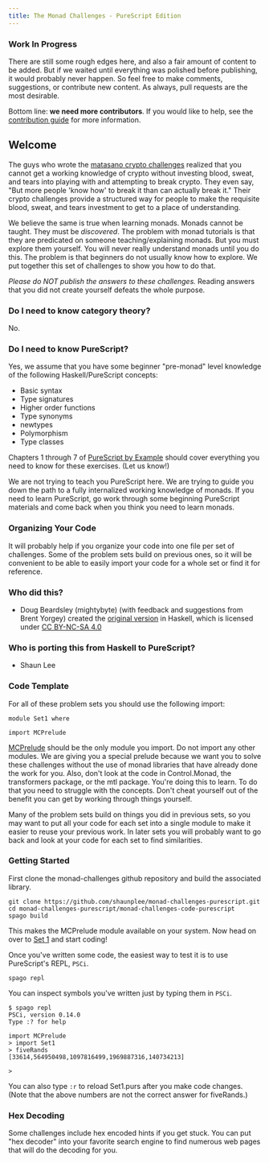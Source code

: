 ```yaml
---
title: The Monad Challenges - PureScript Edition
---
```


<div class="notice">

### Work In Progress

There are still some rough edges here, and also a fair amount of content to be
added. But if we waited until everything was polished before publishing, it
would probably never happen. So feel free to make comments, suggestions, or
contribute new content. As always, pull requests are the most desirable.

Bottom line: **we need more contributors**. If you would like to help, see the
[contribution
guide](https://github.com/mightybyte/monad-challenges/blob/gh-pages/README.md)
for more information.

</div>

## Welcome

The guys who wrote the [matasano crypto challenges](http://cryptopals.com/)
realized that you cannot get a working knowledge of crypto without investing
blood, sweat, and tears into playing with and attempting to break crypto.
They even say, "But more people 'know how' to break it than can actually break
it."  Their crypto challenges provide a structured way for people to make the
requisite blood, sweat, and tears investment to get to a place of
understanding.

We believe the same is true when learning monads.  Monads cannot be taught.
They must be _discovered_.  The problem with monad tutorials is that they are
predicated on someone teaching/explaining monads.  But you must explore them
yourself.  You will never really understand monads until you do this.  The
problem is that beginners do not usually know how to explore.  We put together
this set of challenges to show you how to do that.

_Please do NOT publish the answers to these challenges._  Reading answers that
you did not create yourself defeats the whole purpose.

### Do I need to know category theory?

No.

### Do I need to know PureScript?

Yes, we assume that you have some beginner "pre-monad" level knowledge of
the following Haskell/PureScript concepts:

* Basic syntax
* Type signatures
* Higher order functions
* Type synonyms
* newtypes
* Polymorphism
* Type classes

Chapters 1 through 7 of [PureScript by Example](https://book.purescript.org) should cover everything you need to know for these exercises. (Let us know!)

We are not trying to teach you PureScript here. We are trying to guide you down the
path to a fully internalized working knowledge of monads. If you need to learn
PureScript, go work through some beginning PureScript materials and come back when you
think you need to learn monads.

### Organizing Your Code

It will probably help if you organize your code into one file per set of
challenges.  Some of the problem sets build on previous ones, so it will be
convenient to be able to easily import your code for a whole set or find it
for reference.

### Who did this?

* Doug Beardsley (mightybyte) (with feedback and suggestions from Brent Yorgey)
  created the [original version](http://mightybyte.github.io/monad-challenges/)
  in Haskell, which is licensed under
  [CC BY-NC-SA 4.0](https://creativecommons.org/licenses/by-nc-sa/4.0/)

### Who is porting this from Haskell to PureScript?

* Shaun Lee

### Code Template

For all of these problem sets you should use the following import:

    module Set1 where

    import MCPrelude

[MCPrelude](./generated-docs/html/MCPrelude.html) should be the only module you import.  Do not import any other
modules.  We are giving you a special prelude because we want you to solve
these challenges without the use of monad libraries that have already done the
work for you.  Also, don't look at the code in Control.Monad, the transformers
package, or the mtl package.  You're doing this to learn.  To do that you need
to struggle with the concepts.  Don't cheat yourself out of the benefit you
can get by working through things yourself.

Many of the problem sets build on things you did in previous sets, so you may
want to put all your code for each set into a single module to make it easier
to reuse your previous work.  In later sets you will probably want to go back
and look at your code for each set to find similarities.

### Getting Started

First clone the monad-challenges github repository and build the associated
library.

    git clone https://github.com/shaunplee/monad-challenges-purescript.git
    cd monad-challenges-purescript/monad-challenges-code-purescript
    spago build

This makes the MCPrelude module available on your system. Now head on over to
[Set 1](pages/set1.html) and start coding!

Once you've written some code, the easiest way to test it is to use PureScript's
REPL, `PSCi`.

    spago repl

You can inspect symbols you've written just by typing them in `PSCi`.

    $ spago repl
    PSCi, version 0.14.0
    Type :? for help

    import MCPrelude
    > import Set1
    > fiveRands
    [33614,564950498,1097816499,1969887316,140734213]

    >

You can also type `:r` to reload Set1.purs after you make code changes.
(Note that the above numbers are not the correct answer for fiveRands.)

### Hex Decoding

Some challenges include hex encoded hints if you get stuck.  You can put "hex
decoder" into your favorite search engine to find numerous web pages that will
do the decoding for you.
